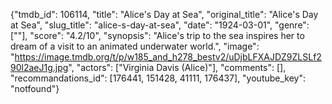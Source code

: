 {"tmdb_id": 106114, "title": "Alice's Day at Sea", "original_title": "Alice's Day at Sea", "slug_title": "alice-s-day-at-sea", "date": "1924-03-01", "genre": [""], "score": "4.2/10", "synopsis": "Alice's trip to the sea inspires her to dream of a visit to an animated underwater world.", "image": "https://image.tmdb.org/t/p/w185_and_h278_bestv2/uDjbLFXAJDZ9ZLSLf290l2aeJ1g.jpg", "actors": ["Virginia Davis (Alice)"], "comments": [], "recommandations_id": [176441, 151428, 41111, 176437], "youtube_key": "notfound"}